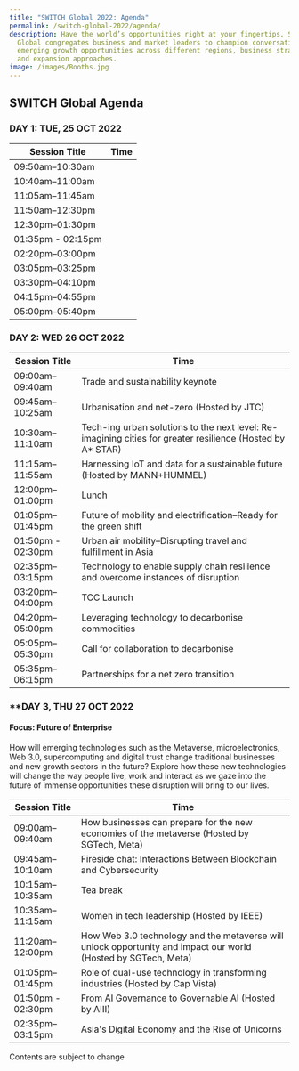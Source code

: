 ```yaml
---
title: "SWITCH Global 2022: Agenda"
permalink: /switch-global-2022/agenda/
description: Have the world’s opportunities right at your fingertips. SWITCH
  Global congregates business and market leaders to champion conversation on
  emerging growth opportunities across different regions, business strategies
  and expansion approaches.
image: /images/Booths.jpg
---
```

## SWITCH Global Agenda

### **DAY 1: TUE, 25 OCT 2022**

| Session Title | Time | 
| -------- | -------- |
| 09:50am–10:30am  |  |
| 10:40am–11:00am  |  |
| 11:05am–11:45am |   |
| 11:50am–12:30pm |    |
| 12:30pm–01:30pm |   |
| 01:35pm - 02:15pm |  |
| 02:20pm–03:00pm |    | 
| 03:05pm–03:25pm  |  |
| 03:30pm–04:10pm  |  |
| 04:15pm–04:55pm  |  |
| 05:00pm–05:40pm  |  |

### **DAY 2: WED 26 OCT 2022**

| Session Title | Time | 
| -------- | -------- |
| 09:00am–09:40am  | Trade and sustainability keynote |
| 09:45am–10:25am  | Urbanisation and net-zero (Hosted by JTC) |
| 10:30am–11:10am  | Tech-ing urban solutions to the next level: Re-imagining cities for greater resilience (Hosted by A* STAR) |
| 11:15am–11:55am | Harnessing IoT and data for a sustainable future (Hosted by MANN+HUMMEL) |
| 12:00pm–01:00pm | Lunch    |
| 01:05pm–01:45pm | Future of mobility and electrification–Ready for the green shift |
| 01:50pm - 02:30pm | Urban air mobility–Disrupting travel and fulfillment in Asia |
| 02:35pm–03:15pm | Technology to enable supply chain resilience and overcome instances of disruption | 
| 03:20pm–04:00pm  | TCC Launch |
| 04:20pm–05:00pm  | Leveraging technology to decarbonise commodities |
| 05:05pm–05:30pm  | Call for collaboration to decarbonise |
| 05:35pm–06:15pm  | Partnerships for a net zero transition |

### **DAY 3, THU 27 OCT 2022
#### **Focus: Future of Enterprise**
How will emerging technologies such as the Metaverse, microelectronics, Web 3.0, supercomputing and digital trust change traditional businesses and new growth sectors in the future? Explore how these new technologies will change the way people live, work and interact as we gaze into the future of immense opportunities these disruption will bring to our lives.

| Session Title | Time | 
| -------- | -------- |
| 09:00am–09:40am  | How businesses can prepare for the new economies of the metaverse (Hosted by SGTech, Meta) |
| 09:45am–10:10am  | Fireside chat: Interactions Between Blockchain and Cybersecurity |
| 10:15am–10:35am  | Tea break |
| 10:35am–11:15am | Women in tech leadership (Hosted by IEEE) |
| 11:20am–12:00pm | How Web 3.0 technology and the metaverse will unlock opportunity and impact our world (Hosted by SGTech, Meta)  |
| 01:05pm–01:45pm | Role of dual-use technology in transforming industries (Hosted by Cap Vista) |
| 01:50pm - 02:30pm | From AI Governance to Governable AI (Hosted by AIII) |
| 02:35pm–03:15pm | Asia's Digital Economy and the Rise of Unicorns | 



Contents are subject to change